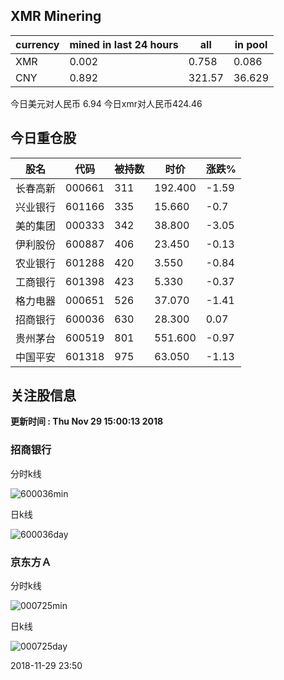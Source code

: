 ## XMR Minering

|currency|mined in last 24 hours|all|in pool|
|---|---|---|---|
|XMR|0.002|0.758|0.086|
|CNY|0.892|321.57|36.629|

今日美元对人民币 6.94	今日xmr对人民币424.46


## 今日重仓股 

|股名|代码|被持数|时价|涨跌%|
|---|---|---|---|---|
|长春高新|000661|311|192.400|-1.59|
|兴业银行|601166|335|15.660|-0.7|
|美的集团|000333|342|38.800|-3.05|
|伊利股份|600887|406|23.450|-0.13|
|农业银行|601288|420|3.550|-0.84|
|工商银行|601398|423|5.330|-0.37|
|格力电器|000651|526|37.070|-1.41|
|招商银行|600036|630|28.300|0.07|
|贵州茅台|600519|801|551.600|-0.97|
|中国平安|601318|975|63.050|-1.13|

## 关注股信息
**更新时间 : Thu Nov 29 15:00:13 2018**
### 招商银行 
分时k线

![600036min](http://image.sinajs.cn/newchart/min/n/sh600036.gif)

日k线

![600036day](http://image.sinajs.cn/newchart/daily/n/sh600036.gif)

### 京东方Ａ 
分时k线

![000725min](http://image.sinajs.cn/newchart/min/n/sz000725.gif)

日k线

![000725day](http://image.sinajs.cn/newchart/daily/n/sz000725.gif)

2018-11-29 23:50